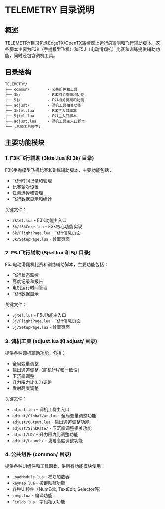 # TELEMETRY 目录说明

## 概述

TELEMETRY目录包含EdgeTX/OpenTX遥控器上运行的遥测和飞行辅助脚本。这些脚本主要为F3K（手抛模型飞机）和F5J（电动滑翔机）比赛和训练提供辅助功能，同时还包含调机工具。

## 目录结构

```
TELEMETRY/
├── common/        - 公共组件和工具
├── 3k/            - F3K相关页面和功能
├── 5j/            - F5J相关页面和功能
├── adjust/        - 调机工具相关功能
├── 3ktel.lua      - F3K主入口脚本
├── 5jtel.lua      - F5J主入口脚本
├── adjust.lua     - 调机工具主入口脚本
└── [其他工具脚本]
```

## 主要功能模块

### 1. F3K飞行辅助 (3ktel.lua 和 3k/ 目录)

F3K手抛模型飞机比赛和训练辅助脚本，主要功能包括：

- 飞行时间记录和管理
- 比赛轮次设置
- 任务选择和管理
- 飞行数据显示和统计

关键文件：
- `3ktel.lua` - F3K功能主入口
- `3k/f3kCore.lua` - F3K核心功能实现
- `3k/FlightPage.lua` - 飞行信息页面
- `3k/SetupPage.lua` - 设置页面

### 2. F5J飞行辅助 (5jtel.lua 和 5j/ 目录)

F5J电动滑翔机比赛和训练辅助脚本，主要功能包括：

- 飞行状态监控
- 高度记录和报告
- 电机运行时间管理
- 飞行数据显示

关键文件：
- `5jtel.lua` - F5J功能主入口
- `5j/FlightPage.lua` - 飞行信息页面
- `5j/SetupPage.lua` - 设置页面

### 3. 调机工具 (adjust.lua 和 adjust/ 目录)

提供各种调机辅助功能，包括：

- 全局变量调整
- 输出通道调整（舵机行程和一致性）
- 下沉率调整
- 升力阻力比(LD)调整
- 发射高度调整

关键文件：
- `adjust.lua` - 调机工具主入口
- `adjust/GlobalVar.lua` - 全局变量调整功能
- `adjust/Output.lua` - 输出通道调整功能
- `adjust/SinkRate/` - 下沉率调整相关功能
- `adjust/LD/` - 升力阻力比调整功能
- `adjust/Launch/` - 发射高度调整功能

### 4. 公共组件 (common/ 目录)

提供各种UI组件和工具函数，供所有功能模块使用：

- `LoadModule.lua` - 模块加载器
- `keyMap.lua` - 按键映射功能
- 各种UI控件（NumEdit, TextEdit, Selector等）
- `comp.lua` - 编译功能
- `Fields.lua` - 字段相关功能
